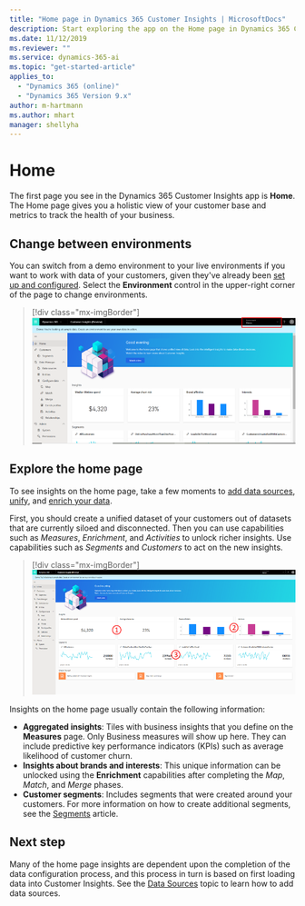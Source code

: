 ```yaml
---
title: "Home page in Dynamics 365 Customer Insights | MicrosoftDocs"
description: Start exploring the app on the Home page in Dynamics 365 Customer Insights
ms.date: 11/12/2019
ms.reviewer: ""
ms.service: dynamics-365-ai
ms.topic: "get-started-article"
applies_to: 
  - "Dynamics 365 (online)"
  - "Dynamics 365 Version 9.x"
author: m-hartmann
ms.author: mhart
manager: shellyha
---
```


# Home

The first page you see in the Dynamics 365 Customer Insights app is **Home**. The Home page gives you a holistic view of your customer base and metrics to track the health of your business.

## Change between environments

You can switch from a demo environment to your live environments if you want to work with data of your customers, given they've already been [set up and configured](pm-data-sources.md). Select the **Environment** control in the upper-right corner of the page to change environments.

<!-- update screenshot -->

> [!div class="mx-imgBorder"] 
> ![Switch environment](media/home-page-environment-switcher.png "Switch environment")

## Explore the home page

To see insights on the home page, take a few moments to [add data sources](pm-data-sources.md), [unify](pm-configure-data.md), and [enrich your data](pm-enrichment.md).

First, you should create a unified dataset of your customers out of datasets that are currently siloed and disconnected. Then you can use capabilities such as *Measures*, *Enrichment*, and *Activities* to unlock richer insights. Use capabilities such as *Segments* and *Customers* to act on the new insights.

<!-- update/remove screenshot -->

> [!div class="mx-imgBorder"] 
> ![Insights on Home page](media/home-page-insights.png "Insights on Home page")

Insights on the home page usually contain the following information:

- **Aggregated insights**: Tiles with business insights that you define on the **Measures** page. Only Business measures will show up here. They can include predictive key performance indicators (KPIs) such as average likelihood of customer churn.
- **Insights about brands and interests**: This unique information can be unlocked using the **Enrichment** capabilities after completing the *Map*, *Match*, and *Merge* phases.  
- **Customer segments**: Includes segments that were created around your customers. For more information on how to create additional segments, see the [Segments](pm-segments.md) article.

## Next step

Many of the home page insights are dependent upon the completion of the data configuration process, and this process in turn is based on first loading data into Customer Insights. See the [Data Sources](pm-data-sources.md) topic to learn how to add data sources.